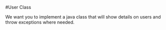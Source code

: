 #User Class

We want you to implement a java class that will show details on users and throw exceptions where needed. 